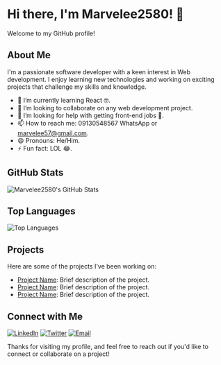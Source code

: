 # Hi there, I'm Marvelee2580! 👋

Welcome to my GitHub profile!

## About Me

I'm a passionate software developer with a keen interest in Web development. I enjoy learning new technologies and working on exciting projects that challenge my skills and knowledge.

- 🌱 I’m currently learning React 🤓.
- 👯 I’m looking to collaborate on any web development project.
- 🤔 I’m looking for help with getting front-end jobs 🙏.
- 📫 How to reach me: 09130548567 WhatsApp or marvelee57@gmail.com.
- 😄 Pronouns: He/Him.
- ⚡ Fun fact: LOL 😂.

## GitHub Stats

![Marvelee2580's GitHub Stats](https://github-readme-stats.vercel.app/api?username=Marvelee2580&show_icons=true&theme=radical)

## Top Languages

![Top Languages](https://github-readme-stats.vercel.app/api/top-langs/?username=Marvelee2580&layout=compact&theme=radical)

## Projects

Here are some of the projects I've been working on:

- [Project Name](URL): Brief description of the project.
- [Project Name](URL): Brief description of the project.
- [Project Name](URL): Brief description of the project.

## Connect with Me

[![LinkedIn](https://img.shields.io/badge/LinkedIn-0077B5?style=for-the-badge&logo=linkedin&logoColor=white)](https://www.linkedin.com/in/oluwasegun-olatunji-9b1082322?utm_source=share&utm_campaign=share_via&ut)
[![Twitter](https://img.shields.io/badge/Twitter-1DA1F2?style=for-the-badge&logo=twitter&logoColor=white)](https://x.com/DevMarvelee?t=gm9MzN0lhLicr41YJqIWuA&s=09)
[![Email](https://img.shields.io/badge/Email-D14836?style=for-the-badge&logo=gmail&logoColor=white)](mailto:marvelee57@gmail.com)

Thanks for visiting my profile, and feel free to reach out if you'd like to connect or collaborate on a project!
